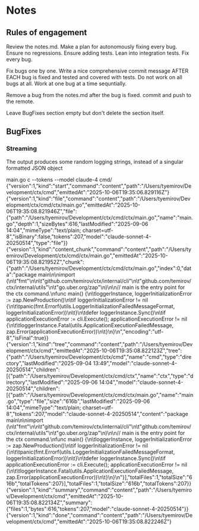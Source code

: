 # Notes

## Rules of engagement

Review the notes.md. Make a plan for autonomously fixing every bug. Ensure no regressions. Ensure adding tests. Lean into integration tests. Fix every bug.

Fix bugs one by one. Write a nice comprehensive commit message AFTER EACH bug is fixed and tested and covered with tests. Do not work on all bugs at all. Work at one bug at a time sequntially. 

Remove a bug from the notes.md after the bug is fixed. commit and push to the remote.

Leave BugFixes section empty but don't delete the section itself.

## BugFixes

### Streaming

The output produces some random logging strings, instead of a singular formatted JSON object


 main.go c --tokens --model claude-4 cmd/
{"version":1,"kind":"start","command":"content","path":"/Users/tyemirov/Development/ctx/cmd","emittedAt":"2025-10-06T19:35:06.829116Z"}
{"version":1,"kind":"file","command":"content","path":"/Users/tyemirov/Development/ctx/cmd/ctx/main.go","emittedAt":"2025-10-06T19:35:08.821946Z","file":{"path":"/Users/tyemirov/Development/ctx/cmd/ctx/main.go","name":"main.go","depth":1,"sizeBytes":616,"lastModified":"2025-09-06 14:04","mimeType":"text/plain; charset=utf-8","isBinary":false,"tokens":207,"model":"claude-sonnet-4-20250514","type":"file"}}
{"version":1,"kind":"content_chunk","command":"content","path":"/Users/tyemirov/Development/ctx/cmd/ctx/main.go","emittedAt":"2025-10-06T19:35:08.821952Z","chunk":{"path":"/Users/tyemirov/Development/ctx/cmd/ctx/main.go","index":0,"data":"package main\n\nimport (\n\t\"fmt\"\n\n\t\"github.com/temirov/ctx/internal/cli\"\n\t\"github.com/temirov/ctx/internal/utils\"\n\t\"go.uber.org/zap\"\n)\n\n// main is the entry point for the ctx command.\nfunc main() {\n\tloggerInstance, loggerInitializationError := zap.NewProduction()\n\tif loggerInitializationError != nil {\n\t\tpanic(fmt.Errorf(utils.LoggerInitializationFailedMessageFormat, loggerInitializationError))\n\t}\n\tdefer loggerInstance.Sync()\n\tif applicationExecutionError := cli.Execute(); applicationExecutionError != nil {\n\t\tloggerInstance.Fatal(utils.ApplicationExecutionFailedMessage, zap.Error(applicationExecutionError))\n\t}\n}\n","encoding":"utf-8","isFinal":true}}
{"version":1,"kind":"tree","command":"content","path":"/Users/tyemirov/Development/ctx/cmd","emittedAt":"2025-10-06T19:35:08.822123Z","tree":{"path":"/Users/tyemirov/Development/ctx/cmd","name":"cmd","type":"directory","lastModified":"2025-09-04 13:49","model":"claude-sonnet-4-20250514","children":[{"path":"/Users/tyemirov/Development/ctx/cmd/ctx","name":"ctx","type":"directory","lastModified":"2025-09-06 14:04","model":"claude-sonnet-4-20250514","children":[{"path":"/Users/tyemirov/Development/ctx/cmd/ctx/main.go","name":"main.go","type":"file","size":"616b","lastModified":"2025-09-06 14:04","mimeType":"text/plain; charset=utf-8","tokens":207,"model":"claude-sonnet-4-20250514","content":"package main\n\nimport (\n\t\"fmt\"\n\n\t\"github.com/temirov/ctx/internal/cli\"\n\t\"github.com/temirov/ctx/internal/utils\"\n\t\"go.uber.org/zap\"\n)\n\n// main is the entry point for the ctx command.\nfunc main() {\n\tloggerInstance, loggerInitializationError := zap.NewProduction()\n\tif loggerInitializationError != nil {\n\t\tpanic(fmt.Errorf(utils.LoggerInitializationFailedMessageFormat, loggerInitializationError))\n\t}\n\tdefer loggerInstance.Sync()\n\tif applicationExecutionError := cli.Execute(); applicationExecutionError != nil {\n\t\tloggerInstance.Fatal(utils.ApplicationExecutionFailedMessage, zap.Error(applicationExecutionError))\n\t}\n}\n"}],"totalFiles":1,"totalSize":"616b","totalTokens":207}],"totalFiles":1,"totalSize":"616b","totalTokens":207}}
{"version":1,"kind":"summary","command":"content","path":"/Users/tyemirov/Development/ctx/cmd","emittedAt":"2025-10-06T19:35:08.822134Z","summary":{"files":1,"bytes":616,"tokens":207,"model":"claude-sonnet-4-20250514"}}
{"version":1,"kind":"done","command":"content","path":"/Users/tyemirov/Development/ctx/cmd","emittedAt":"2025-10-06T19:35:08.822246Z"}
